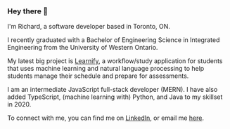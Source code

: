### Hey there 👋

I'm Richard, a software developer based in Toronto, ON.

I recently graduated with a Bachelor of Engineering Science in Integrated Engineering from the University of Western Ontario. 

My latest big project is [Learnify](https://learnify.ca), a workflow/study application for students that uses machine learning and natural language processing to help students manage their schedule and prepare for assessments.

I am an intermediate JavaScript full-stack developer (MERN). I have also added TypeScript, (machine learning with) Python, and Java to my skillset in 2020.

To connect with me, you can find me on [LinkedIn](https://linkedin.com/in/richardantao), or email me [here](mailto:richardmantao@gmail.com).
